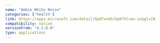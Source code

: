 ```yaml
---
name: "Ambie White Noise"
categories: ['health']
link: https://apps.microsoft.com/detail/9p07xnm5chp0?hl=en-in&gl=IN
compatibility: native
versionFrom: "4.3.0.0"
type: applications
---
```


